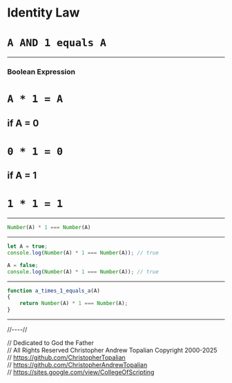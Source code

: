 # Identity Law  
# **`A AND 1 equals A`**

---

### Boolean Expression  
# **`A * 1 = A`**

## if A = 0  
# **`0 * 1 = 0`**

## if A = 1  
# **`1 * 1 = 1`**

---

```javascript
Number(A) * 1 === Number(A)
```

---

```javascript
let A = true;
console.log(Number(A) * 1 === Number(A)); // true

A = false;
console.log(Number(A) * 1 === Number(A)); // true
```

---

```javascript
function a_times_1_equals_a(A)
{
    return Number(A) * 1 === Number(A);
}
```

---

//----//

// Dedicated to God the Father  
// All Rights Reserved  Christopher Andrew Topalian Copyright 2000-2025  
// https://github.com/ChristopherTopalian  
// https://github.com/ChristopherAndrewTopalian  
// https://sites.google.com/view/CollegeOfScripting

